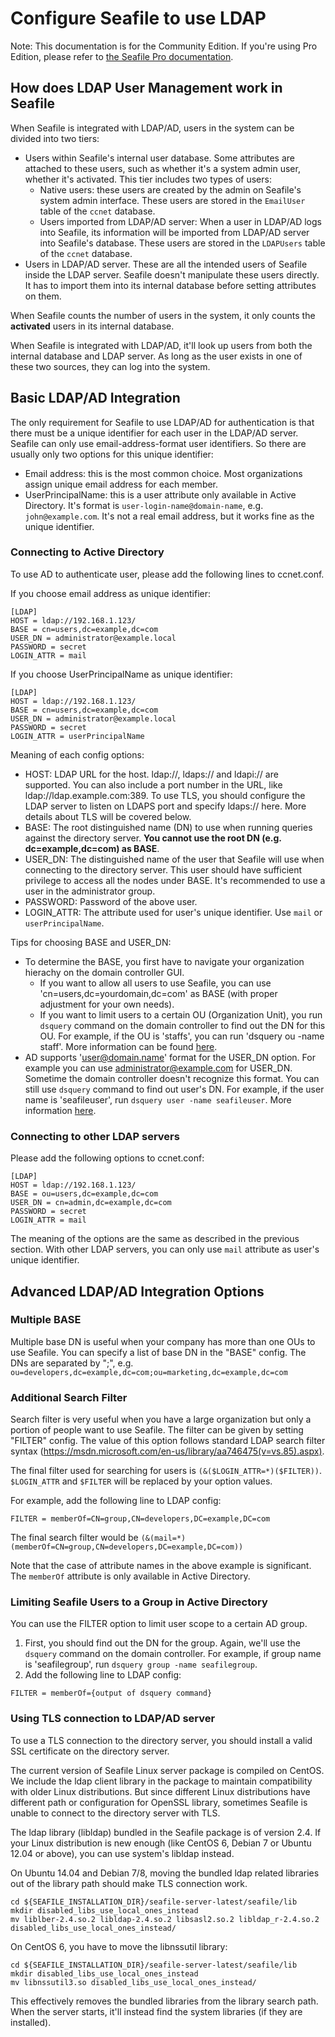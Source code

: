 # Configure Seafile to use LDAP

Note: This documentation is for the Community Edition. If you're using Pro Edition, please refer to [the Seafile Pro documentation](../deploy_pro/using_ldap_pro.md).

## How does LDAP User Management work in Seafile

When Seafile is integrated with LDAP/AD, users in the system can be divided into two tiers:

- Users within Seafile's internal user database. Some attributes are attached to these users, such as whether it's a system admin user, whether it's activated. This tier includes two types of users:
    * Native users: these users are created by the admin on Seafile's system admin interface. These users are stored in the `EmailUser` table of the `ccnet` database.
    * Users imported from LDAP/AD server: When a user in LDAP/AD logs into Seafile, its information will be imported from LDAP/AD server into Seafile's database. These users are stored in the `LDAPUsers` table of the `ccnet` database.
- Users in LDAP/AD server. These are all the intended users of Seafile inside the LDAP server. Seafile doesn't manipulate these users directly. It has to import them into its internal database before setting attributes on them.

When Seafile counts the number of users in the system, it only counts the **activated** users in its internal database.

When Seafile is integrated with LDAP/AD, it'll look up users from both the internal database and LDAP server. As long as the user exists in one of these two sources, they can log into the system.

## Basic LDAP/AD Integration

The only requirement for Seafile to use LDAP/AD for authentication is that there must be a unique identifier for each user in the LDAP/AD server. Seafile can only use email-address-format user identifiers. So there are usually only two options for this unique identifier:

- Email address: this is the most common choice. Most organizations assign unique email address for each member.
- UserPrincipalName: this is a user attribute only available in Active Directory. It's format is `user-login-name@domain-name`, e.g. `john@example.com`. It's not a real email address, but it works fine as the unique identifier.

### Connecting to Active Directory

To use AD to authenticate user, please add the following lines to ccnet.conf.

If you choose email address as unique identifier:

    [LDAP]
    HOST = ldap://192.168.1.123/
    BASE = cn=users,dc=example,dc=com
    USER_DN = administrator@example.local
    PASSWORD = secret
    LOGIN_ATTR = mail

If you choose UserPrincipalName as unique identifier:

    [LDAP]
    HOST = ldap://192.168.1.123/
    BASE = cn=users,dc=example,dc=com
    USER_DN = administrator@example.local
    PASSWORD = secret
    LOGIN_ATTR = userPrincipalName

Meaning of each config options:

* HOST: LDAP URL for the host. ldap://, ldaps:// and ldapi:// are supported. You can also include a port number in the URL, like ldap://ldap.example.com:389. To use TLS, you should configure the LDAP server to listen on LDAPS port and specify ldaps:// here. More details about TLS will be covered below.
* BASE: The root distinguished name (DN) to use when running queries against the directory server. **You cannot use the root DN (e.g. dc=example,dc=com) as BASE**.
* USER_DN: The distinguished name of the user that Seafile will use when connecting to the directory server. This user should have sufficient privilege to access all the nodes under BASE. It's recommended to use a user in the administrator group.
* PASSWORD: Password of the above user.
* LOGIN_ATTR: The attribute used for user's unique identifier. Use `mail` or `userPrincipalName`.

Tips for choosing BASE and USER_DN:

* To determine the BASE, you first have to navigate your organization hierachy on the domain controller GUI.
    * If you want to allow all users to use Seafile, you can use 'cn=users,dc=yourdomain,dc=com' as BASE (with proper adjustment for your own needs).
    * If you want to limit users to a certain OU (Organization Unit), you run `dsquery` command on the domain controller to find out the DN for this OU. For example, if the OU is 'staffs', you can run 'dsquery ou -name staff'. More information can be found [here](https://technet.microsoft.com/en-us/library/cc770509.aspx).
* AD supports 'user@domain.name' format for the USER_DN option. For example you can use administrator@example.com for USER_DN. Sometime the domain controller doesn't recognize this format. You can still use `dsquery` command to find out user's DN. For example, if the user name is 'seafileuser', run `dsquery user -name seafileuser`. More information [here](https://technet.microsoft.com/en-us/library/cc725702.aspx).

### Connecting to other LDAP servers

Please add the following options to ccnet.conf:

    [LDAP]
    HOST = ldap://192.168.1.123/
    BASE = ou=users,dc=example,dc=com
    USER_DN = cn=admin,dc=example,dc=com
    PASSWORD = secret
    LOGIN_ATTR = mail

The meaning of the options are the same as described in the previous section. With other LDAP servers, you can only use `mail` attribute as user's unique identifier.

## Advanced LDAP/AD Integration Options

### Multiple BASE

Multiple base DN is useful when your company has more than one OUs to use Seafile. You can specify a list of base DN in the "BASE" config. The DNs are separated by ";", e.g. `ou=developers,dc=example,dc=com;ou=marketing,dc=example,dc=com`

### Additional Search Filter

Search filter is very useful when you have a large organization but only a portion of people want to use Seafile. The filter can be given by setting "FILTER" config. The value of this option follows standard LDAP search filter syntax (https://msdn.microsoft.com/en-us/library/aa746475(v=vs.85).aspx).

The final filter used for searching for users is `(&($LOGIN_ATTR=*)($FILTER))`. `$LOGIN_ATTR` and `$FILTER` will be replaced by your option values.

For example, add the following line to LDAP config:

```
FILTER = memberOf=CN=group,CN=developers,DC=example,DC=com
```

The final search filter would be `(&(mail=*)(memberOf=CN=group,CN=developers,DC=example,DC=com))`

Note that the case of attribute names in the above example is significant. The `memberOf` attribute is only available in Active Directory.

### Limiting Seafile Users to a Group in Active Directory

You can use the FILTER option to limit user scope to a certain AD group.

1. First, you should find out the DN for the group. Again, we'll use the `dsquery` command on the domain controller. For example, if group name is 'seafilegroup', run `dsquery group -name seafilegroup`.
2. Add the following line to LDAP config:

```
FILTER = memberOf={output of dsquery command}
```

### Using TLS connection to LDAP/AD server

To use a TLS connection to the directory server, you should install a valid SSL certificate on the directory server.

The current version of Seafile Linux server package is compiled on CentOS. We include the ldap client library in the package to maintain compatibility with older Linux distributions. But since different Linux distributions have different path or configuration for OpenSSL library, sometimes Seafile is unable to connect to the directory server with TLS.

The ldap library (libldap) bundled in the Seafile package is of version 2.4. If your Linux distribution is new enough (like CentOS 6, Debian 7 or Ubuntu 12.04 or above), you can use system's libldap instead.

On Ubuntu 14.04 and Debian 7/8, moving the bundled ldap related libraries out of the library path should make TLS connection work.

```
cd ${SEAFILE_INSTALLATION_DIR}/seafile-server-latest/seafile/lib
mkdir disabled_libs_use_local_ones_instead
mv liblber-2.4.so.2 libldap-2.4.so.2 libsasl2.so.2 libldap_r-2.4.so.2 disabled_libs_use_local_ones_instead/
```

On CentOS 6, you have to move the libnssutil library:

```
cd ${SEAFILE_INSTALLATION_DIR}/seafile-server-latest/seafile/lib
mkdir disabled_libs_use_local_ones_instead
mv libnssutil3.so disabled_libs_use_local_ones_instead/
```

This effectively removes the bundled libraries from the library search path. When the server starts, it'll instead find the system libraries (if they are installed).
